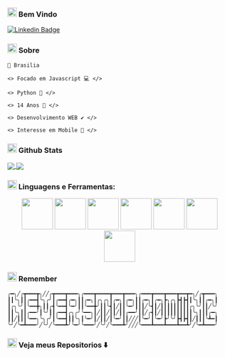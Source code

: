<h3> <img src="https://emojis.slackmojis.com/emojis/images/1569381018/6481/heart-8bit-1.gif?1569381018" width="21" /> Bem Vindo</h3>


<a href="https://www.linkedin.com/in/destr00/" rel="nofollow"><img src="https://camo.githubusercontent.com/4b8f1246b57a4a2580e30b26bec08d4b471a7e22cf8d82d782b8b467e1b0396b/68747470733a2f2f696d672e736869656c64732e696f2f62616467652f2d4c696e6b6564496e2d626c75653f7374796c653d666c61742d737175617265266c6f676f3d4c696e6b6564696e266c6f676f436f6c6f723d7768697465266c696e6b3d68747470733a2f2f7777772e6c696e6b6564696e2e636f6d2f696e2f6775737461766f6162656c31302f" alt="Linkedin Badge" data-canonical-src="https://img.shields.io/badge/-LinkedIn-blue?style=flat-square&amp;logo=Linkedin&amp;logoColor=white&amp;link=https://www.linkedin.com/in/destr00/" style="max-width:100%;"></a>

<h3> <img src="https://emojis.slackmojis.com/emojis/images/1569381018/6481/heart-8bit-1.gif?1569381018" width="21" /> Sobre</h3>

    📍 Brasilia
     
    <> Focado em Javascript 💻 </>
    
    <> Python 📌 </>
    
    <> 14 Anos 💯 </>
    
    <> Desenvolvimento WEB ✔️ </>
    
    <> Interesse em Mobile 📱 </>
    
<h3> <img src="https://emojis.slackmojis.com/emojis/images/1569381018/6481/heart-8bit-1.gif?1569381018" width="21" /> Github Stats</h3>

<a href="https://github.com/anuraghazra/github-readme-stats">
  <img align="center" src="https://github-readme-stats.vercel.app/api?username=chapadox&show_icons=true&theme=tokyonight" />
</a>
<a href="https://github.com/anuraghazra/convoychat">
  <img align="center" src="https://github-readme-stats.vercel.app/api/top-langs/?username=chapadox&layout=demo" />
</a>

<h3> <img src="https://emojis.slackmojis.com/emojis/images/1569381018/6481/heart-8bit-1.gif?1569381018" width="21" /> Linguagens e Ferramentas:</h3>

<p align="center">
  <img src="https://raw.githubusercontent.com/ShahriarShafin/ShahriarShafin/main/Assets/html.gif" width="70">
  <img src="https://raw.githubusercontent.com/ShahriarShafin/ShahriarShafin/main/Assets/css.gif" width="70">
  <img src="https://raw.githubusercontent.com/ShahriarShafin/ShahriarShafin/main/Assets/js.webp" width="70">
  <img src="https://raw.githubusercontent.com/ShahriarShafin/ShahriarShafin/main/Assets/vscode.webp" width="70">
  <img src="https://raw.githubusercontent.com/ShahriarShafin/ShahriarShafin/main/Assets/bootstrap.gif" width="70">
  <img src="https://raw.githubusercontent.com/ShahriarShafin/ShahriarShafin/main/Assets/github.webp" width="70">
  <img src="https://raw.githubusercontent.com/ShahriarShafin/ShahriarShafin/main/Assets/git.gif" width="70">
  </p>



<h3> <img src="https://emojis.slackmojis.com/emojis/images/1569381018/6481/heart-8bit-1.gif?1569381018" width="21" /> Remember</h3>

    
    ╭━╮╱╭┳━━━┳╮╱╱╭┳━━━┳━━━╮╭━━━┳━━━━┳━━━┳━━━╮╭━━━┳━━━┳━━━┳━━┳━╮╱╭┳━━━╮
    ┃┃╰╮┃┃╭━━┫╰╮╭╯┃╭━━┫╭━╮┃┃╭━╮┃╭╮╭╮┃╭━╮┃╭━╮┃┃╭━╮┃╭━╮┣╮╭╮┣┫┣┫┃╰╮┃┃╭━╮┃
    ┃╭╮╰╯┃╰━━╋╮┃┃╭┫╰━━┫╰━╯┃┃╰━━╋╯┃┃╰┫┃╱┃┃╰━╯┃┃┃╱╰┫┃╱┃┃┃┃┃┃┃┃┃╭╮╰╯┃┃╱╰╯
    ┃┃╰╮┃┃╭━━╯┃╰╯┃┃╭━━┫╭╮╭╯╰━━╮┃╱┃┃╱┃┃╱┃┃╭━━╯┃┃╱╭┫┃╱┃┃┃┃┃┃┃┃┃┃╰╮┃┃┃╭━╮
    ┃┃╱┃┃┃╰━━╮╰╮╭╯┃╰━━┫┃┃╰╮┃╰━╯┃╱┃┃╱┃╰━╯┃┃╱╱╱┃╰━╯┃╰━╯┣╯╰╯┣┫┣┫┃╱┃┃┃╰┻━┃
    ╰╯╱╰━┻━━━╯╱╰╯╱╰━━━┻╯╰━╯╰━━━╯╱╰╯╱╰━━━┻╯╱╱╱╰━━━┻━━━┻━━━┻━━┻╯╱╰━┻━━━╯
    
    
<h3> <img src="https://emojis.slackmojis.com/emojis/images/1569381018/6481/heart-8bit-1.gif?1569381018" width="21" /> Veja meus Repositorios ⬇️</h3>
    
